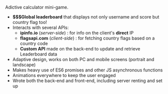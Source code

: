 Adictive calculator mini-game.
- **$$$Global leaderboard** that displays not only username and score but country flag too!
- Interacts with several APIs:
    -  **ipinfo.io** (*server-side*) : for info on the client's **direct** IP 
    -  **flagsapi.com** (*client-side*) : for fetching country flags based on a country code
    - **Custom API** made on the back-end to update and retrieve Leaderboard data
- Adaptive design, works on both PC and mobile screens (portrait and landscape)
- Makes heavy use of ES6 promises and other JS asynchronous functions
- Animations everywhere to keep the user engaged
- Wrote both the back-end and front-end, including server renting and set up